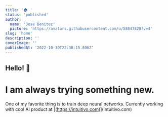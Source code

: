 ```yaml
---
title: '🏠 '
status: 'published'
author:
  name: 'Jose Benitez'
  picture: 'https://avatars.githubusercontent.com/u/58047828?v=4'
slug: 'home'
description: ''
coverImage: ''
publishedAt: '2022-10-30T22:38:15.806Z'
---
```


## Hello! 👋

# I am always trying something new.

One of my favorite thing is to train deep neural networks. Currently working with cool AI product at ](https://intuitivo.com)](intuitivo.com)

